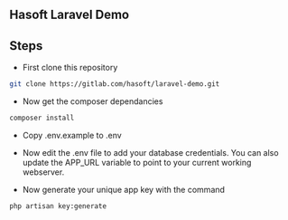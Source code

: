 Hasoft Laravel Demo
-------------------

Steps
-----

- First clone this repository


```sh
git clone https://gitlab.com/hasoft/laravel-demo.git
```

- Now get the composer dependancies

```sh
composer install
```

- Copy .env.example to .env

- Now edit the .env file to add your database credentials.
You can also update the APP_URL variable to point to your current working webserver.

- Now generate your unique app key with the command

```sh
php artisan key:generate
```

